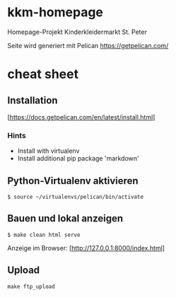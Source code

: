# kkm-homepage

Homepage-Projekt Kinderkleidermarkt St. Peter

Seite wird generiert mit Pelican https://getpelican.com/


# cheat sheet


## Installation

[https://docs.getpelican.com/en/latest/install.html]

### Hints

- Install with virtualenv
- Install additional pip package 'markdown'


## Python-Virtualenv aktivieren

``$ source ~/virtualenvs/pelican/bin/activate``

## Bauen und lokal anzeigen

``$ make clean html serve``

Anzeige im Browser: [http://127.0.0.1:8000/index.html]

## Upload

``make ftp_upload``



